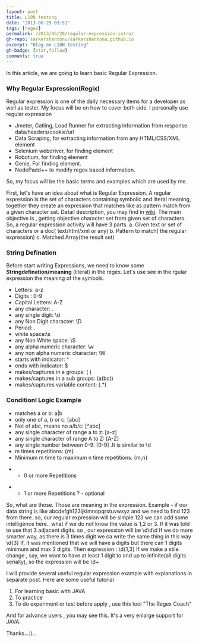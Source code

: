 ```yaml
---
layout: post
title: L10N testing
date: "2013-06-29 03:51"
tags: [regex]
permalink: /2013/06/29/regular-expression-intro/
gh-repo: sarkershantonu/sarkershantonu.github.io
excerpt: "Blog on L10N testing"
gh-badge: [star,follow]
comments: true
---
```

In this article, we are going to learn basic Regular Expression.

### Why Regular Expression(Regix)
Regular expression is one of the daily necessary items for a developer as well as tester. My focus will be on how to cover both side. I personally use regular expression
- Jmeter, Gatling, Load Runner for extracting information from response data/headers/cookie/url
- Data Scraping, for extracting information from any HTML/CSS/XML element
- Selenium webdriver, for finding element
- Robotium, for finding element
- Genie, For finding element.
- NodePadd++ to modify regex based information.

So, my focus will be the basic terms and examples which are used by me.

First, let's have an idea about what is Regular Expression. A regular expression is the set of characters containing symbolic and literal meaning, together they create an expression that matches like as pattern match from a given character set. Detail description, you may find in [wiki](https://en.wikipedia.org/wiki/Regular_expression). The main objective is , getting objective character set from given set of characters.
So, a regular expression activity will have 3 parts.
a. Given text or set of characters or a doc( text/html/xml or any)
b. Pattern to match( the regular expression)
c. Matched Array(the result set)

### String Defination
Before start writing Expressions, we need to know some **Stringdefination/meaning** (literal) in the regex. Let's use see in the rgular expression the meaning of the symbols.
- Letters: a-z
- Digits : 0-9
- Capital Letters: A-Z
- any character: .
- any single digit: \d
- any Non Digit character: \D
- Period: \.
- white space:\s
- any Non White space: \S
- any alpha numeric character: \w
- any non alpha numeric character: \W
- starts with indicator: ^
- ends with indicator: $
- makes/captures in a groups: ( )
- makes/captures in a sub groups: (a(bc))
- makes/captures variable content: (.*)

### Conditionl Logic Example
- matches a or b: a|b
- only one of a, b or c: [abc]
- Not of abc, means no a/b/c: [^abc]
- any single character of range a to z: [a-z]
- any single character of range A to Z: [A-Z]
- any single number between 0-9: [0-9] .It is similar to \d
- m times repetitions: {m}
- Minimum m time to maximum n time repetitions: {m,n}
* - 0 or more Repetitions
+ - 1 or more Repetitions
? - optional

So, what are those. Those are meaning in the expression. Example - if our data string is like abcdefgh123ijklmnopqrstuvwxyz
and we need to find 123 from there. so, our regular expression will be simple
123
we can add some intelligence here..  what if we do not know the value is 1,2 or 3. If it was told to use that 3 adjacent digits. so , our expression will be
\d\d\d
If we do more smarter way, as there is 3 times digit we ca write the same thing in this way
\d{3}
If, it was mentioned that we will have a digits but there can 1 digits minimum and max 3 digits. Then expression :
\d{1,3}
If we make a stile change , say, we want to have at least 1 digit to and up to infinite(all digits serially), so the expression will be
\d+

I will provide several useful regular expression example with explanations in separate post.
Here are some useful tutorial
1. For learning basic with JAVA
2. To practice
3. To do experiment or test before apply , use this tool "The Regex Coach"

And for advance users , you may see this. It's a very enlarge support for JAVA.

Thanks...:)...